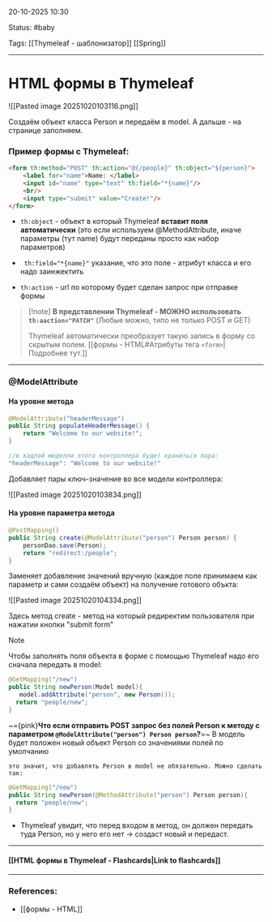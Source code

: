 
20-10-2025 10:30

Status: #baby 

Tags: [[Thymeleaf - шаблонизатор]] [[Spring]]

---
# HTML формы в Thymeleaf

![[Pasted image 20251020103116.png]]

Создаём объект класса Person и передаём в model. А дальше - на странице заполняем.

### Пример формы с Thymeleaf:

```html
<form th:method="POST" th:action="@{/people}" th:object="${person}">  
    <label for="name">Name: </label>  
    <input id="name" type="text" th:field="*{name}"/>  
    <br/>    
    <input type="submit" value="Create!"/>  
</form>
```

- `th:object` - объект в который Thymeleaf **вставит поля автоматически** (это если используем @MethodAttribute, иначе параметры (тут name) будут переданы просто как набор параметров)

- ` th:field="*{name}"` указание, что это поле - атрибут класса и его надо заинжектить

- `th:action` - url по которому будет сделан запрос при отправке формы

> [!note] **В представлении Thymeleaf - МОЖНО использовать `th:aaction="PATCH"`**
> (Любые можно, типо не только POST и GET)
> 
> Thymeleaf автоматически преобразует такую запись в форму со скрытым полем. [[формы - HTML#Атрибуты тега `<form>`|Подробнее тут.]]

---

### @ModelAttribute

#### На уровне метода

```java
@ModelAttribute("headerMessage")
public String populateHeaderMessage() {
	return "Welcome to our website!";
}

//в кадлой моделли этого контроллера будет храниться пара:
"headerMessage": "Welcome to our website!"
```

Добавляет пары ключ-значение во все модели контроллера:

![[Pasted image 20251020103834.png]]

#### На уровне параметра метода

```java
@PostMapping()
public String create(@ModelAttribute("person") Person person) {
	personDao.save(Person);
	return "redirect:/people";
}
```

Заменяет добавление значений вручную (каждое поле принимаем как параметр и сами создаём объект) на получение готового объкта:

![[Pasted image 20251020104334.png]]


Здесь метод create - метод на который редиректим пользователя при нажатии кнопки "submit form"

> [!note] 
> Чтобы заполнять поля объекта в форме с помощью Thymeleaf надо его сначала передать в model:
> ```java
> @GetMapping("/new")  
>public String newPerson(Model model){  
>    model.addAttribute("person", new Person());  
 >   return "people/new";  
>}
> ```

~={pink}**Что если отправить POST запрос без полей Person к методу с параметром `@ModelAttribute("person") Person person`?**=~
	 В модель будет положен новый объект Person со значениями полей по умолчанию
	
	это значит, что добавлять Person в model не обязательно. Можно сделать так:
```java
@GetMapping("/new")  
public String newPerson(@MethodAttribute("person") Person person){    
  return "people/new";  
}
```
- Thymeleaf увидит, что перед входом в метод, он должен передать туда Person, но у него его нет -> создаст новый и передаст.




----
#### [[HTML формы в Thymeleaf - Flashcards|Link to flashcards]]



---
### References:

- [[формы - HTML]]
